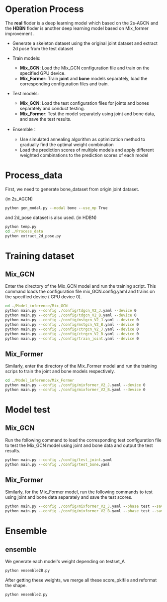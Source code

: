 # Operation Process

The **real** floder is a deep learning model  which based on the 2s-AGCN and the **HDBN** floder is another deep learning model based on Mix_former improvement .

- Generate a skeleton dataset using the original joint dataset and extract 2d pose from the test dataset
- Train models:

	* **Mix_GCN**: Load the Mix_GCN configuration file and train on the specified GPU device.
	* **Mix_Former:** Train **joint** and **bone** models separately, load the corresponding configuration files and train.
- Test models:
	* **Mix_GCN**: Load the test configuration files for joints and bones separately and conduct testing.
	* **Mix_Former**: Test the model separately using joint and bone data, and save the test results.
- Ensemble：
	* Use simulated annealing algorithm as optimization method to gradually find the optimal weight combination
	* Load the prediction scores of multiple models and apply different weighted combinations to the prediction scores of each model




# Process_data

First, we need to generate bone_dataset from origin joint dataset. 

(in 2s_AGCN)

```cmd
python gen_modal.py --modal bone --use_mp True
```
and 2d_pose dataset is also used.
(in HDBN)

```cmd
python temp.py
cd ./Process_data
python extract_2d_pose.py
```


# Training dataset

## Mix_GCN

Enter the directory of the Mix_GCN model and run the training script. This command loads the configuration file mix_GCN.config.yaml and trains on the specified device ( GPU device 0).

```cmd
cd ./Model_inference/Mix_GCN
python main.py --config ./config/tdgcn_V2_J.yaml --device 0
python main.py --config ./config/tdgcn_V2_B.yaml --device 0
python main.py --config ./config/mstgcn_V2_J.yaml --device 0
python main.py --config ./config/mstgcn_V2_B.yaml --device 0
python main.py --config ./config/ctrgcn_V2_J.yaml --device 0
python main.py --config ./config/ctrgcn_V2_B.yaml --device 0
python main.py --config ./config/train_joint.yaml --device 0
```

## Mix_Former

Similarly, enter the directory of the Mix_Former model and run the training scrips to train the joint and bone models respectively.

```cmd
cd ./Model_inference/Mix_Former
python main.py --config ./config/mixformer_V2_J.yaml --device 0
python main.py --config ./config/mixformer_V2_B.yaml --device 0
```

# Model test

## Mix_GCN

Run the following command to load the corresponding test configuration file to test the Mix_GCN model using joint and bone data and output the test results.

```cmd
python main.py --config ./config/test_joint.yaml
python main.py --config ./config/test_bone.yaml
```

## Mix_Former

Similarly, for the Mix_Former model, run the following commands to test using joint and bone data separately and save the test scores.

```cmd
python main.py --config ./config/mixformer_V2_J.yaml --phase test --save-score True --weights ./checkpoints/mixformer_V2_J.pt --device 0 
python main.py --config ./config/mixformer_V2_B.yaml --phase test --save-score True --weights ./checkpoints/mixformer_V2_B.pt --device 0 
```



# Ensemble


## ensemble

We generate each model's weight depending on testset_A
```cmd
python ensemble2B.py
```

After getting these weights, we merge all these score_pklfile and reformat the shape.
```cmd
python ensemble2.py
```